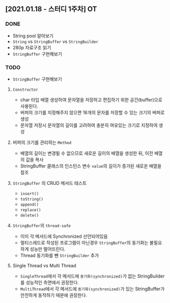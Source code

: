 ## [2021.01.18 - 스터디 1주차] OT

### DONE

- String pool 알아보기
- `String` vs `StringBuffer` vs `StringBuilder`
- 280p 자료구조 읽기
- `StringBuffer` 구현해보기

### TODO

- `StringBuffer` 구현해보기

1. `Constructor`
	- char 타입 배열 생성하여 문자열을 저장하고 편집하기 위한 공간(buffer)으로 사용된다.
	- 버퍼의 크기를 지정해주지 않으면 16개의 문자를 저장할 수 있는 크기의 버퍼로 생성
	- 문자열 저장시 문자열의 길이를 고려하여 충분히 여유있는 크기로 지정하여 생성

2. 버퍼의 크기를 관리하는 `Method`
	- 배열의 길이는 변경될 수 없으므로 새로운 길이의 배열을 생성한 뒤, 이전 배열의 값을 복사
	- StringBuffer 클래스의 인스턴스 변수 `value`의 길이가 증가된 새로운 배열을 참조

3. `StringBuffer` 의 CRUD 메서드 테스트
	- `insert()`
	- `toString()`
	- `append()`
	- `replace()`
	- `delete()`

4. `StringBuffer`의 `thread-safe`
	- 이미 각 메서드에 Synchronized 선언되어있음
	- 멀티스레드로 작성된 프로그램이 아닌경우 `StringBuffer`의 동기화는 불필요하게 성능만 떨어뜨린다.
	- Thread 동기화를 뺀 `StringBuilder` 추가

5. Single Thread vs Multi Thread
	- `SingleThread`에서 각 메서드에 `동기화(synchronized)`가 없는 StringBuilder를 성능적인 측면에서 권장한다.
	- `MultiThread`에서 각 메서드에 `동기화(synchronized)`가 있는 StringBuffer가 안전하게 동작하기 때문에 권장한다.
